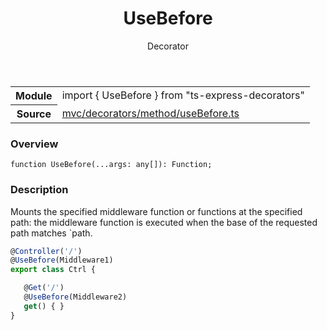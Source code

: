 <header class="symbol-info-header">    <h1 id="usebefore">UseBefore</h1>    <label class="symbol-info-type-label decorator">Decorator</label>      </header>
<section class="symbol-info">      <table class="is-full-width">        <tbody>        <tr>          <th>Module</th>          <td>            <div class="lang-typescript">                <span class="token keyword">import</span> { UseBefore }                 <span class="token keyword">from</span>                 <span class="token string">"ts-express-decorators"</span>                            </div>          </td>        </tr>        <tr>          <th>Source</th>          <td>            <a href="https://romakita.github.io/ts-express-decorators/#//blob/v2.6.1/src/mvc/decorators/method/useBefore.ts#L0-L0">                mvc/decorators/method/useBefore.ts            </a>        </td>        </tr>                </tbody>      </table>    </section>

### Overview

<pre><code class="typescript-lang">function <span class="token function">UseBefore</span><span class="token punctuation">(</span>...args<span class="token punctuation">:</span> <span class="token keyword">any</span><span class="token punctuation">[</span><span class="token punctuation">]</span><span class="token punctuation">)</span><span class="token punctuation">:</span> Function<span class="token punctuation">;</span></code></pre>

### Description

Mounts the specified middleware function or functions at the specified path: the middleware function is executed when
the base of the requested path matches `path.

```typescript
@Controller('/')
@UseBefore(Middleware1)
export class Ctrl {

   @Get('/')
   @UseBefore(Middleware2)
   get() { }
}
```
